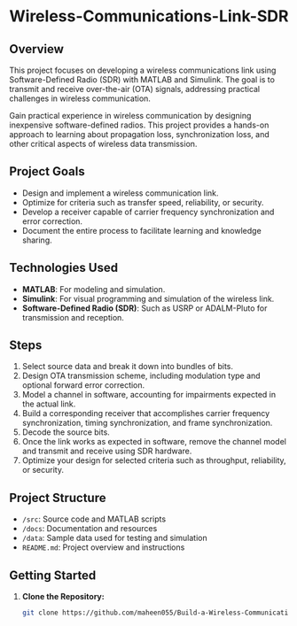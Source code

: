 # Wireless-Communications-Link-SDR

## Overview
This project focuses on developing a wireless communications link using Software-Defined Radio (SDR) with MATLAB and Simulink. The goal is to transmit and receive over-the-air (OTA) signals, addressing practical challenges in wireless communication. 

Gain practical experience in wireless communication by designing inexpensive software-defined radios. This project provides a hands-on approach to learning about propagation loss, synchronization loss, and other critical aspects of wireless data transmission.

## Project Goals
- Design and implement a wireless communication link.
- Optimize for criteria such as transfer speed, reliability, or security.
- Develop a receiver capable of carrier frequency synchronization and error correction.
- Document the entire process to facilitate learning and knowledge sharing.

## Technologies Used
- **MATLAB**: For modeling and simulation.
- **Simulink**: For visual programming and simulation of the wireless link.
- **Software-Defined Radio (SDR)**: Such as USRP or ADALM-Pluto for transmission and reception.

## Steps
1. Select source data and break it down into bundles of bits.
2. Design OTA transmission scheme, including modulation type and optional forward error correction.
3. Model a channel in software, accounting for impairments expected in the actual link.
4. Build a corresponding receiver that accomplishes carrier frequency synchronization, timing synchronization, and frame synchronization.
5. Decode the source bits.
6. Once the link works as expected in software, remove the channel model and transmit and receive using SDR hardware.
7. Optimize your design for selected criteria such as throughput, reliability, or security.

## Project Structure
- `/src`: Source code and MATLAB scripts
- `/docs`: Documentation and resources
- `/data`: Sample data used for testing and simulation
- `README.md`: Project overview and instructions

## Getting Started
1. **Clone the Repository:**
   ```bash
   git clone https://github.com/maheen055/Build-a-Wireless-Communications-Link.git
